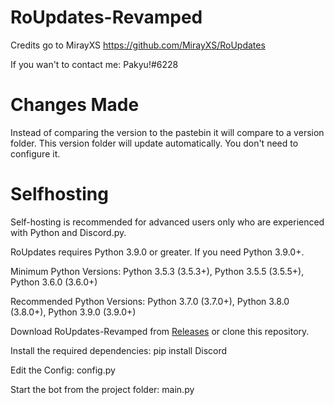 # RoUpdates-Revamped
Credits go to MirayXS https://github.com/MirayXS/RoUpdates

If you wan't to contact me: Pakyu!#6228

# Changes Made
Instead of comparing the version to the pastebin it will compare to a version folder. This version folder will update automatically. You don't need to configure it.

# Selfhosting
Self-hosting is recommended for advanced users only who are experienced with Python and Discord.py.

RoUpdates requires Python 3.9.0 or greater. If you need Python 3.9.0+.

Minimum Python Versions: Python 3.5.3 (3.5.3+), Python 3.5.5 (3.5.5+), Python 3.6.0 (3.6.0+)

Recommended Python Versions: Python 3.7.0 (3.7.0+), Python 3.8.0 (3.8.0+), Python 3.9.0 (3.9.0+)

Download RoUpdates-Revamped from [Releases](https://github.com/Raumfahrzeug420/RoUpdates-Revamped/releases/tag/V1) or clone this repository.

Install the required dependencies: pip install Discord

Edit the Config: config.py

Start the bot from the project folder: main.py
